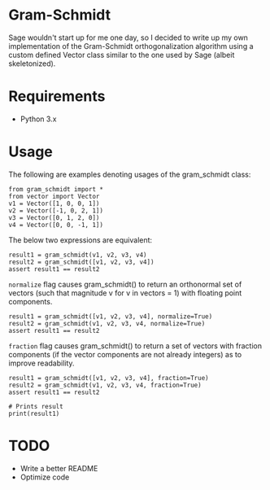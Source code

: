 # Gram-Schmidt

Sage wouldn't start up for me one day, so I decided to write up my own implementation of the Gram-Schmidt orthogonalization algorithm using a custom defined Vector class similar to the one used by Sage (albeit skeletonized).  

# Requirements

* Python 3.x

# Usage

The following are examples denoting usages of the gram_schmidt class:

    from gram_schmidt import *
    from vector import Vector
    v1 = Vector([1, 0, 0, 1])
    v2 = Vector([-1, 0, 2, 1])
    v3 = Vector([0, 1, 2, 0])
    v4 = Vector([0, 0, -1, 1])

The below two expressions are equivalent:

    result1 = gram_schmidt(v1, v2, v3, v4)
    result2 = gram_schmidt([v1, v2, v3, v4])
    assert result1 == result2

```normalize``` flag causes gram_schmidt() to return an orthonormal set of vectors (such that magnitude v for v in vectors = 1) with floating point components.

    result1 = gram_schmidt([v1, v2, v3, v4], normalize=True)
    result2 = gram_schmidt(v1, v2, v3, v4, normalize=True)
    assert result1 == result2

```fraction``` flag causes gram_schmidt() to return a set of vectors with fraction components (if the vector components are not already integers) as to improve readability.

    result1 = gram_schmidt([v1, v2, v3, v4], fraction=True)
    result2 = gram_schmidt(v1, v2, v3, v4, fraction=True)
    assert result1 == result2

    # Prints result
    print(result1)

# TODO

* Write a better README
* Optimize code










